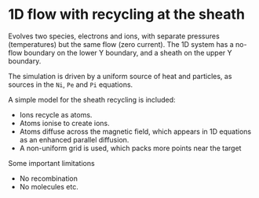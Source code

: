 1D flow with recycling at the sheath
====================================

Evolves two species, electrons and ions, with separate pressures
(temperatures) but the same flow (zero current). The 1D system
has a no-flow boundary on the lower Y boundary, and a sheath on
the upper Y boundary.

The simulation is driven by a uniform source of heat and particles,
as sources in the `Ni`, `Pe` and `Pi` equations.

A simple model for the sheath recycling is included:

 - Ions recycle as atoms.
 - Atoms ionise to create ions.
 - Atoms diffuse across the magnetic field, which appears in 1D
   equations as an enhanced parallel diffusion.
 - A non-uniform grid is used, which packs more points near the target

Some important limitations

 - No recombination
 - No molecules etc.

